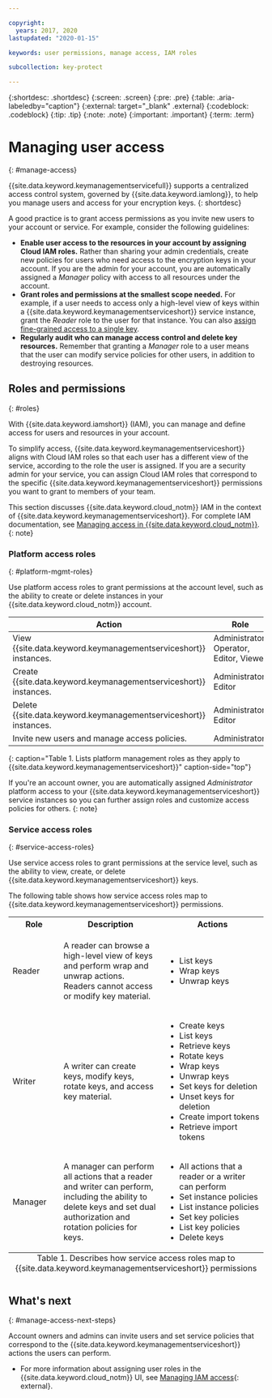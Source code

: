 ```yaml
---

copyright:
  years: 2017, 2020
lastupdated: "2020-01-15"

keywords: user permissions, manage access, IAM roles

subcollection: key-protect

---
```


{:shortdesc: .shortdesc}
{:screen: .screen}
{:pre: .pre}
{:table: .aria-labeledby="caption"}
{:external: target="_blank" .external}
{:codeblock: .codeblock}
{:tip: .tip}
{:note: .note}
{:important: .important}
{:term: .term}

# Managing user access
{: #manage-access}

{{site.data.keyword.keymanagementservicefull}} supports a centralized access control system, governed by {{site.data.keyword.iamlong}}, to help you manage users and access for your encryption keys.
{: shortdesc}

A good practice is to grant access permissions as you invite new users to your account or service. For example, consider the following guidelines:

- **Enable user access to the resources in your account by assigning Cloud IAM roles.**
    Rather than sharing your admin credentials, create new policies for users who need access to the encryption keys in your account. If you are the admin for your account, you are automatically assigned a _Manager_ policy with access to all resources under the account.
- **Grant roles and permissions at the smallest scope needed.**
    For example, if a user needs to access only a high-level view of keys within a {{site.data.keyword.keymanagementserviceshort}} service instance, grant the _Reader_ role to the user for that instance. You can also [assign fine-grained access to a single key](/docs/key-protect?topic=key-protect-grant-access-keys#grant-access-key-level). 
- **Regularly audit who can manage access control and delete key resources.**
    Remember that granting a _Manager_ role to a user means that the user can modify service policies for other users, in addition to destroying resources.

## Roles and permissions
{: #roles}

With {{site.data.keyword.iamshort}} (IAM), you can manage and define access for users and resources in your account.

To simplify access, {{site.data.keyword.keymanagementserviceshort}} aligns with Cloud IAM roles so that each user has a different view of the service, according to the role the user is assigned. If you are a security admin for your service, you can assign Cloud IAM roles that correspond to the specific {{site.data.keyword.keymanagementserviceshort}} permissions you want to grant to members of your team.

This section discusses {{site.data.keyword.cloud_notm}} IAM in the context of {{site.data.keyword.keymanagementserviceshort}}. For complete IAM documentation, see [Managing access in {{site.data.keyword.cloud_notm}}](/docs/iam?topic=iam-cloudaccess).
{: note}

### Platform access roles
{: #platform-mgmt-roles}

Use platform access roles to grant permissions at the account level, such as the ability to create or delete instances in your {{site.data.keyword.cloud_notm}} account.

| Action | Role |
| --- | --- |
| View {{site.data.keyword.keymanagementserviceshort}} instances. | Administrator, Operator, Editor, Viewer |
| Create {{site.data.keyword.keymanagementserviceshort}} instances. | Administrator, Editor |
| Delete {{site.data.keyword.keymanagementserviceshort}} instances. | Administrator, Editor |
| Invite new users and manage access policies. | Administrator |
{: caption="Table 1. Lists platform management roles as they apply to {{site.data.keyword.keymanagementserviceshort}}" caption-side="top"}

If you're an account owner, you are automatically assigned _Administrator_ platform access to your {{site.data.keyword.keymanagementserviceshort}} service instances so you can further assign roles and customize access policies for others.
{: note}

### Service access roles
{: #service-access-roles}

Use service access roles to grant permissions at the service level, such as the ability to view, create, or delete {{site.data.keyword.keymanagementserviceshort}} keys. 

The following table shows how service access roles map to {{site.data.keyword.keymanagementserviceshort}} permissions.

<table>
  <col width="20%">
  <col width="40%">
  <col width="40%">
  <tr>
    <th>Role</th>
    <th>Description</th>
    <th>Actions</th>
  </tr>
  <tr>
    <td><p>Reader</p></td>
    <td><p>A reader can browse a high-level view of keys and perform wrap and unwrap actions. Readers cannot access or modify key material.</p></td>
    <td>
      <p>
        <ul>
          <li>List keys</li>
          <li>Wrap keys</li>
          <li>Unwrap keys</li>
        </ul>
      </p>
    </td>
  </tr>
  <tr>
    <td><p>Writer</p></td>
    <td><p>A writer can create keys, modify keys, rotate keys, and access key material.</p></td>
    <td>
      <p>
        <ul>
          <li>Create keys</li>
          <li>List keys</li>
          <li>Retrieve keys</li>
          <li>Rotate keys</li>
          <li>Wrap keys</li>
          <li>Unwrap keys</li>
          <li>Set keys for deletion</li>
          <li>Unset keys for deletion</li>
          <li>Create import tokens</li>
          <li>Retrieve import tokens</li>
        </ul>
      </p>
    </td>
  </tr>
  <tr>
    <td><p>Manager</p></td>
    <td><p>A manager can perform all actions that a reader and writer can perform, including the ability to delete keys and set dual authorization and rotation policies for keys.</p></td>
    <td>
      <p>
        <ul>
          <li>All actions that a reader or a writer can perform</li>
          <li>Set instance policies</li>
          <li>List instance policies</li>
          <li>Set key policies</li>
          <li>List key policies</li>
          <li>Delete keys</li>
        </ul>
      </p>
    </td>
  </tr>
  <caption style="caption-side:bottom;">Table 1. Describes how service access roles map to {{site.data.keyword.keymanagementserviceshort}} permissions</caption>
</table>

## What's next
{: #manage-access-next-steps}

Account owners and admins can invite users and set service policies that correspond to the {{site.data.keyword.keymanagementserviceshort}} actions the users can perform.

- For more information about assigning user roles in the {{site.data.keyword.cloud_notm}} UI, see [Managing IAM access](/docs/iam?topic=iam-getstarted){: external}.

